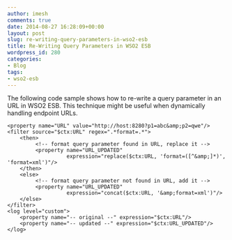 ```yaml
---
author: imesh
comments: true
date: 2014-08-27 16:28:09+00:00
layout: post
slug: re-writing-query-parameters-in-wso2-esb
title: Re-Writing Query Parameters in WSO2 ESB
wordpress_id: 280
categories:
- Blog
tags:
- wso2-esb
---
```


The following code sample shows how to re-write a query parameter in an URL in WSO2 ESB. This technique might be useful when dynamically handling endpoint URLs.

````
<property name="URL" value="http://host:8280?p1=abc&amp;p2=qwe"/>
<filter source="$ctx:URL" regex=".*format=.*">
    <then>
         <!-- format query parameter found in URL, replace it -->
         <property name="URL_UPDATED"
                   expression="replace($ctx:URL, 'format=([^&amp;]*)', 'format=xml')"/>
    </then>
    <else>
         <!-- format query parameter not found in URL, add it -->
         <property name="URL_UPDATED" 
                   expression="concat($ctx:URL, '&amp;format=xml')"/>
    </else>
</filter>
<log level="custom">
    <property name="-- original --" expression="$ctx:URL"/>
    <property name="-- updated --" expression="$ctx:URL_UPDATED"/>
</log>
````
